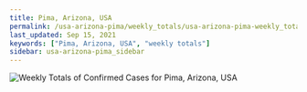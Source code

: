 ```yaml
---
title: Pima, Arizona, USA
permalink: /usa-arizona-pima/weekly_totals/usa-arizona-pima-weekly_totals.html
last_updated: Sep 15, 2021
keywords: ["Pima, Arizona, USA", "weekly totals"]
sidebar: usa-arizona-pima_sidebar
---
```


![Weekly Totals of Confirmed Cases for Pima, Arizona, USA](/covid_tracker/images/graphs/usa-arizona-pima-weekly_totals_graph.png)
